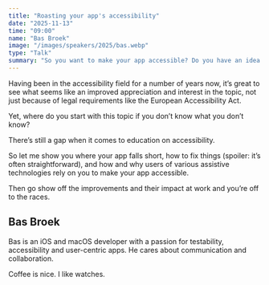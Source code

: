 ```yaml
---
title: "Roasting your app's accessibility"
date: "2025-11-13"
time: "09:00"
name: "Bas Broek"
image: "/images/speakers/2025/bas.webp"
type: "Talk"
summary: "So you want to make your app accessible? Do you have an idea where to start? What your low hanging fruit is? Why don’t I just take a look at your app and tell you — and make meaningful improvements that give you an idea how important it is to get this right? Then show it at work and off you go."
---
```


Having been in the accessibility field for a number of years now, it’s great to see what seems like an improved appreciation and interest in the topic, not just because of legal requirements like the European Accessibility Act.

Yet, where do you start with this topic if you don’t know what you don’t know?

There’s still a gap when it comes to education on accessibility.

So let me show you where your app falls short, how to fix things (spoiler: it’s often straightforward), and how and why users of various assistive technologies rely on you to make your app accessible.

Then go show off the improvements and their impact at work and you’re off to the races.

## Bas Broek

Bas is an iOS and macOS developer with a passion for testability, accessibility and user-centric apps. He cares about communication and collaboration.

Coffee is nice. I like watches.
